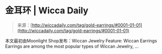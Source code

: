 <!--yml

category: 未分类

date: 2024-06-12 18:25:40

-->

# 金耳环 | Wicca Daily

> 来源：[http://wiccadaily.com/tag/gold-earrings/#0001-01-01](http://wiccadaily.com/tag/gold-earrings/#0001-01-01)

本文最初由Moonlight Shop发布：Wiccan Jewelry Feature: Wiccan Earrings Earrings are among the most popular types of Wiccan Jewelry, …
